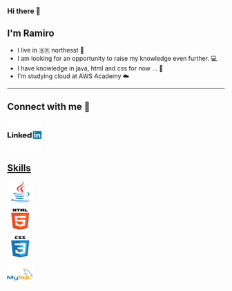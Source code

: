 ### Hi there 👋
## I'm Ramiro

 - I live in 🇧🇷 northesst 🌅
 - I am looking for an opportunity to raise my knowledge even further. :computer:
 - I have knowledge in java, html and css for now ... 📖
 - I'm studying cloud at AWS Academy ☁️
<hr>

## Connect with me 📡 
<a href= "https://www.linkedin.com/in/ramiro-ribeiro-168a94208/" target="_blank">
<img align="center" alt="linkedin-ramiro" height="70" width="80" src="https://raw.githubusercontent.com/devicons/devicon/master/icons/linkedin/linkedin-original-wordmark.svg"
style ="max-width:'100%">
 

## Skills

<img align="center" alt="java" height="50" width="60" src="https://raw.githubusercontent.com/devicons/devicon/master/icons/java/java-original.svg"
style ="max-width:'100%"> </img>

<img align="center" alt="html" height="50" width="60" src="https://raw.githubusercontent.com/devicons/devicon/master/icons/html5/html5-original-wordmark.svg"
style ="max-width:'100%"></img>

<img align="center" alt="css" height="50" width="60" src="https://raw.githubusercontent.com/devicons/devicon/master/icons/css3/css3-original-wordmark.svg"
style ="max-width:'100%"></img>

<img align="center" alt="mysql" height="50" width="60" src="https://raw.githubusercontent.com/devicons/devicon/master/icons/mysql/mysql-original-wordmark.svg"></img>



<!--



**RamiroCyber/RamiroCyber** is a ✨ _special_ ✨ repository because its `README.md` (this file) appears on your GitHub profile.

Here are some ideas to get you started:

- 🔭 I’m currently working on ...
- 🌱 I’m currently learning ...
- 👯 I’m looking to collaborate on ...
- 🤔 I’m looking for help with ...
- 💬 Ask me about ...
- 📫 How to reach me: ...
- 😄 Pronouns: ...
- ⚡ Fun fact: ...
-->
